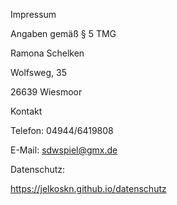 Impressum

Angaben gemäß § 5 TMG

Ramona Schelken

Wolfsweg, 35

26639 Wiesmoor


Kontakt

Telefon: 04944/6419808

E-Mail: sdwspiel@gmx.de

Datenschutz:

https://jelkoskn.github.io/datenschutz

